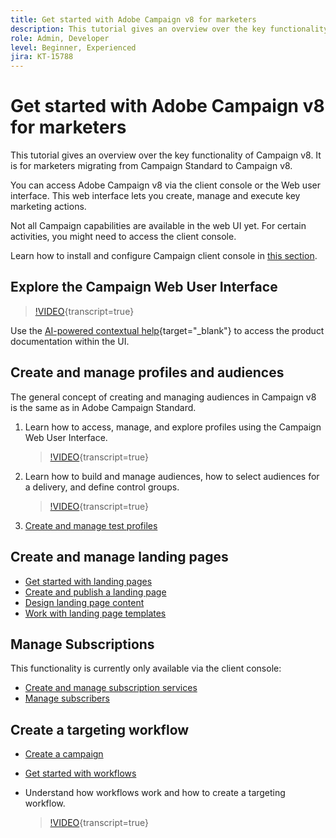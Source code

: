 ```yaml
---
title: Get started with Adobe Campaign v8 for marketers
description: This tutorial gives an overview over the key functionality of Campaign v8. It is for marketers migrating from Campaign Standard to Campaign v8.
role: Admin, Developer
level: Beginner, Experienced
jira: KT-15788
---
```


# Get started with Adobe Campaign v8 for marketers

This tutorial gives an overview over the key functionality of Campaign v8. It is for marketers migrating from Campaign Standard to Campaign v8.

You can access Adobe Campaign v8 via the client console or the Web user interface. This web interface lets you create, manage and execute key marketing actions. 

 Not all Campaign capabilities are available in the web UI yet. For certain activities, you might need to access the client console. 

Learn how to install and configure Campaign client console in [this section](https://experienceleague.adobe.com/en/docs/campaign/campaign-v8/new/connect).


## Explore the Campaign Web User Interface

>[!VIDEO](https://video.tv.adobe.com/v/3427278?quality=12&learn=on){transcript=true}

Use the [AI-powered contextual help](https://experienceleague.adobe.com/en/docs/campaign-web/v8/start/using-ai){target="_blank"} to access the product documentation within the UI. 


## Create and manage profiles and audiences

The general concept of creating and managing audiences in Campaign v8 is the same as in Adobe Campaign Standard.

1. Learn how to access, manage, and explore profiles using the Campaign Web User Interface.

    >[!VIDEO](https://video.tv.adobe.com/v/3427293?quality=12&learn=on){transcript=true}

2. Learn how to build and manage audiences, how to select audiences for a delivery, and define control groups.

    >[!VIDEO](https://video.tv.adobe.com/v/3425861?quality=12&learn=on){transcript=true}

3. [Create and manage test profiles](https://experienceleague.adobe.com/en/docs/campaign-web/v8/audiences/work-with-profiles/test-profiles)

## Create and manage landing pages

* [Get started with landing pages](https://experienceleague.adobe.com/en/docs/campaign-web/v8/landing-pages/get-started-lp)
* [Create and publish a landing page](https://experienceleague.adobe.com/en/docs/campaign-web/v8/landing-pages/create-lp)
* [Design landing page content](https://experienceleague.adobe.com/en/docs/campaign-web/v8/landing-pages/lp-content)
* [Work with landing page templates](https://experienceleague.adobe.com/en/docs/campaign-web/v8/landing-pages/lp-templates)

## Manage Subscriptions

This functionality is currently only available via the client console: 

* [Create and manage subscription services](https://experienceleague.adobe.com/en/docs/campaign-web/v8/audiences/work-with-services/manage-services)
* [Manage subscribers](https://experienceleague.adobe.com/en/docs/campaign-web/v8/audiences/work-with-services/manage-subscribers)

## Create a targeting workflow

* [Create a campaign](https://experienceleague.adobe.com/docs/campaign-web/v8/campaigns/gs-campaigns.html?lang=en)
* [Get started with workflows](https://experienceleague.adobe.com/en/docs/campaign-web/v8/wf/gs-workflows)

* Understand how workflows work and how to create a targeting workflow.

    >[!VIDEO](https://video.tv.adobe.com/v/3425873?quality=12&learn=on){transcript=true}

